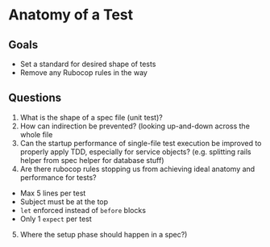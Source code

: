 # Anatomy of a Test

## Goals

- Set a standard for desired shape of tests
- Remove any Rubocop rules in the way

## Questions

1. What is the shape of a spec file (unit test)?
2. How can indirection be prevented? (looking up-and-down across the whole file
3. Can the startup performance of single-file test execution be improved to properly apply TDD, especially for service objects? (e.g. splitting rails helper from spec helper for database stuff)
4. Are there rubocop rules stopping us from achieving ideal anatomy and performance for tests?
  - Max 5 lines per test
  - Subject must be at the top
  - `let` enforced instead of `before` blocks
  - Only 1 `expect` per test
5. Where the setup phase should happen in a spec?)
